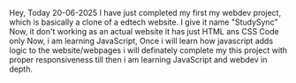 Hey,
Today 20-06-2025 I have just completed my first my webdev project, which is basically a clone of a edtech website. I give it name "StudySync"
Now, it don't working as an actual website it has just HTML ans CSS Code only
Now, i am learning JavaScript, Once i will learn how javascript adds logic to the website/webpages i will definately complete my this project with proper responsiveness
till then i am learning JavaScript and webdev in depth.
